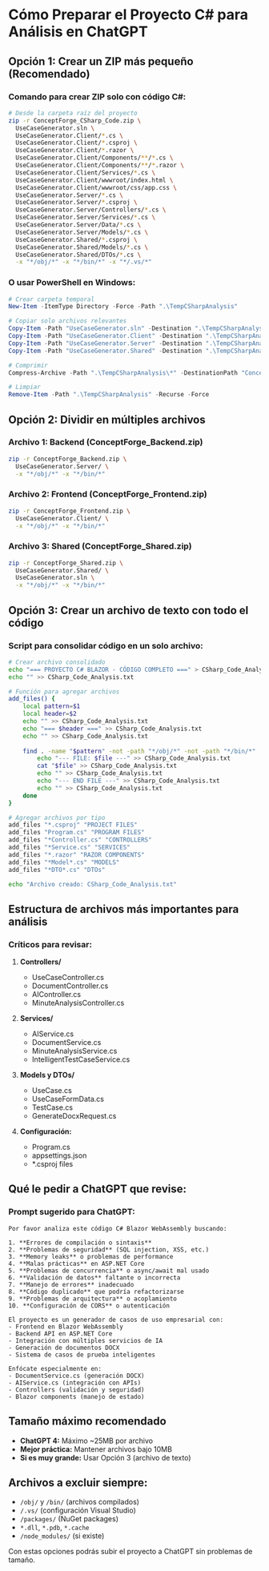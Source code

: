 # Cómo Preparar el Proyecto C# para Análisis en ChatGPT

## Opción 1: Crear un ZIP más pequeño (Recomendado)

### Comando para crear ZIP solo con código C#:
```bash
# Desde la carpeta raíz del proyecto
zip -r ConceptForge_CSharp_Code.zip \
  UseCaseGenerator.sln \
  UseCaseGenerator.Client/*.cs \
  UseCaseGenerator.Client/*.csproj \
  UseCaseGenerator.Client/*.razor \
  UseCaseGenerator.Client/Components/**/*.cs \
  UseCaseGenerator.Client/Components/**/*.razor \
  UseCaseGenerator.Client/Services/*.cs \
  UseCaseGenerator.Client/wwwroot/index.html \
  UseCaseGenerator.Client/wwwroot/css/app.css \
  UseCaseGenerator.Server/*.cs \
  UseCaseGenerator.Server/*.csproj \
  UseCaseGenerator.Server/Controllers/*.cs \
  UseCaseGenerator.Server/Services/*.cs \
  UseCaseGenerator.Server/Data/*.cs \
  UseCaseGenerator.Server/Models/*.cs \
  UseCaseGenerator.Shared/*.csproj \
  UseCaseGenerator.Shared/Models/*.cs \
  UseCaseGenerator.Shared/DTOs/*.cs \
  -x "*/obj/*" -x "*/bin/*" -x "*/.vs/*"
```

### O usar PowerShell en Windows:
```powershell
# Crear carpeta temporal
New-Item -ItemType Directory -Force -Path ".\TempCSharpAnalysis"

# Copiar solo archivos relevantes
Copy-Item -Path "UseCaseGenerator.sln" -Destination ".\TempCSharpAnalysis\"
Copy-Item -Path "UseCaseGenerator.Client" -Destination ".\TempCSharpAnalysis\UseCaseGenerator.Client" -Recurse -Include "*.cs","*.razor","*.csproj","*.css","*.html" -Container
Copy-Item -Path "UseCaseGenerator.Server" -Destination ".\TempCSharpAnalysis\UseCaseGenerator.Server" -Recurse -Include "*.cs","*.csproj" -Container
Copy-Item -Path "UseCaseGenerator.Shared" -Destination ".\TempCSharpAnalysis\UseCaseGenerator.Shared" -Recurse -Include "*.cs","*.csproj" -Container

# Comprimir
Compress-Archive -Path ".\TempCSharpAnalysis\*" -DestinationPath "ConceptForge_CSharp_Code.zip"

# Limpiar
Remove-Item -Path ".\TempCSharpAnalysis" -Recurse -Force
```

## Opción 2: Dividir en múltiples archivos

### Archivo 1: Backend (ConceptForge_Backend.zip)
```bash
zip -r ConceptForge_Backend.zip \
  UseCaseGenerator.Server/ \
  -x "*/obj/*" -x "*/bin/*"
```

### Archivo 2: Frontend (ConceptForge_Frontend.zip)
```bash
zip -r ConceptForge_Frontend.zip \
  UseCaseGenerator.Client/ \
  -x "*/obj/*" -x "*/bin/*"
```

### Archivo 3: Shared (ConceptForge_Shared.zip)
```bash
zip -r ConceptForge_Shared.zip \
  UseCaseGenerator.Shared/ \
  UseCaseGenerator.sln \
  -x "*/obj/*" -x "*/bin/*"
```

## Opción 3: Crear un archivo de texto con todo el código

### Script para consolidar código en un solo archivo:
```bash
# Crear archivo consolidado
echo "=== PROYECTO C# BLAZOR - CÓDIGO COMPLETO ===" > CSharp_Code_Analysis.txt
echo "" >> CSharp_Code_Analysis.txt

# Función para agregar archivos
add_files() {
    local pattern=$1
    local header=$2
    echo "" >> CSharp_Code_Analysis.txt
    echo "=== $header ===" >> CSharp_Code_Analysis.txt
    echo "" >> CSharp_Code_Analysis.txt
    
    find . -name "$pattern" -not -path "*/obj/*" -not -path "*/bin/*" | while read file; do
        echo "--- FILE: $file ---" >> CSharp_Code_Analysis.txt
        cat "$file" >> CSharp_Code_Analysis.txt
        echo "" >> CSharp_Code_Analysis.txt
        echo "--- END FILE ---" >> CSharp_Code_Analysis.txt
        echo "" >> CSharp_Code_Analysis.txt
    done
}

# Agregar archivos por tipo
add_files "*.csproj" "PROJECT FILES"
add_files "Program.cs" "PROGRAM FILES"
add_files "*Controller.cs" "CONTROLLERS"
add_files "*Service.cs" "SERVICES"
add_files "*.razor" "RAZOR COMPONENTS"
add_files "*Model*.cs" "MODELS"
add_files "*DTO*.cs" "DTOs"

echo "Archivo creado: CSharp_Code_Analysis.txt"
```

## Estructura de archivos más importantes para análisis

### Críticos para revisar:
1. **Controllers/**
   - UseCaseController.cs
   - DocumentController.cs
   - AIController.cs
   - MinuteAnalysisController.cs

2. **Services/**
   - AIService.cs
   - DocumentService.cs
   - MinuteAnalysisService.cs
   - IntelligentTestCaseService.cs

3. **Models y DTOs/**
   - UseCase.cs
   - UseCaseFormData.cs
   - TestCase.cs
   - GenerateDocxRequest.cs

4. **Configuración:**
   - Program.cs
   - appsettings.json
   - *.csproj files

## Qué le pedir a ChatGPT que revise:

### Prompt sugerido para ChatGPT:
```
Por favor analiza este código C# Blazor WebAssembly buscando:

1. **Errores de compilación o sintaxis**
2. **Problemas de seguridad** (SQL injection, XSS, etc.)
3. **Memory leaks** o problemas de performance
4. **Malas prácticas** en ASP.NET Core
5. **Problemas de concurrencia** o async/await mal usado
6. **Validación de datos** faltante o incorrecta
7. **Manejo de errores** inadecuado
8. **Código duplicado** que podría refactorizarse
9. **Problemas de arquitectura** o acoplamiento
10. **Configuración de CORS** o autenticación

El proyecto es un generador de casos de uso empresarial con:
- Frontend en Blazor WebAssembly
- Backend API en ASP.NET Core
- Integración con múltiples servicios de IA
- Generación de documentos DOCX
- Sistema de casos de prueba inteligentes

Enfócate especialmente en:
- DocumentService.cs (generación DOCX)
- AIService.cs (integración con APIs)
- Controllers (validación y seguridad)
- Blazor components (manejo de estado)
```

## Tamaño máximo recomendado

- **ChatGPT 4:** Máximo ~25MB por archivo
- **Mejor práctica:** Mantener archivos bajo 10MB
- **Si es muy grande:** Usar Opción 3 (archivo de texto)

## Archivos a excluir siempre:
- `/obj/` y `/bin/` (archivos compilados)
- `/.vs/` (configuración Visual Studio)
- `/packages/` (NuGet packages)
- `*.dll`, `*.pdb`, `*.cache`
- `/node_modules/` (si existe)

Con estas opciones podrás subir el proyecto a ChatGPT sin problemas de tamaño.